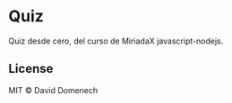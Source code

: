 # Quiz
Quiz desde cero, del curso de MiriadaX javascript-nodejs.

License
------
MIT &copy; David Domenech
